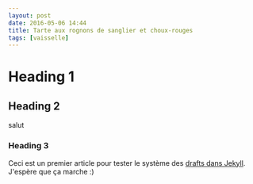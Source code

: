 ```yaml
---
layout: post
date: 2016-05-06 14:44
title: Tarte aux rognons de sanglier et choux-rouges
tags: [vaisselle]
---
```


# Heading 1

## Heading 2
salut

### Heading 3
Ceci est un premier article pour tester le système des <a href="https://jekyllrb.com/docs/drafts/" target="_blank">drafts dans Jekyll</a>. J'espère que ça marche :)